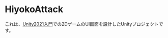 # HiyokoAttack

これは、[Unity2021入門](https://www.amazon.co.jp/Unity2021%E5%85%A5%E9%96%80-%E6%9C%80%E6%96%B0%E9%96%8B%E7%99%BA%E7%92%B0%E5%A2%83%E3%81%AB%E3%82%88%E3%82%8B%E7%B0%A1%E5%8D%983D%EF%BC%862D%E3%82%B2%E3%83%BC%E3%83%A0%E5%88%B6%E4%BD%9C-%E8%8D%92%E5%B7%9D-%E5%B7%A7%E4%B9%9F-ebook/dp/B095Y4PLKG/ref=sr_1_1?__mk_ja_JP=%E3%82%AB%E3%82%BF%E3%82%AB%E3%83%8A&crid=2GH9HAF5FA211&dib=eyJ2IjoiMSJ9.iHwYYYHRippqBfOHqBirVuE8EuQQQH7QvouZtd6sV00PCAFLMJrdLDwKo_qRIm9wwAGkJLtY7SwcB9144FZceVbAWf-0RwqL3YUiqzkOfgPqMVMuRYiPGd1BZ1qajyryb4zo-E6kXTY4FENmhbp8KLimkTWj-1538wXFUYtJ8gEcBWGePyw9NDshxYz_fBkXLSB5TxDh1ojADSHGqrchgHvIgBtFWVUAVO_9FUr3PNgdEb1v3ZX8nHQnm7p1-9oFBg4yuVqZ4DiFxFVNJ9XfaHasOlvAFQ24VVb09GuORz8.Ru-UTBd_523Us95kmI_1ZxyhUfkjshI_nfEVrzDqD_I&dib_tag=se&keywords=unity+2021%E5%85%A5%E9%96%80&qid=1718113772&sprefix=unity2021%E5%85%A5%E9%96%80%2Caps%2C153&sr=8-1)での2DゲームのUI画面を設計したUnityプロジェクトです。  
